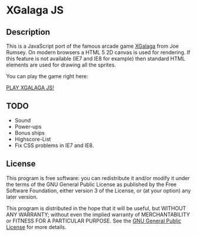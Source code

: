 XGalaga JS
==========

Description
-----------

This is a JavaScript port of the famous arcade game
[XGalaga](http://rumsey.org/xgal.html) from Joe Rumsey.
On modern browsers a HTML 5 2D canvas is used for rendering. If this
feature is not available (IE7 and IE8 for example) then standard HTML
elements are used for drawing all the sprites. 

You can play the game right here:

[PLAY XGALAGA JS!](http://kayahr.github.com/xgalaga-js/)


TODO
----

* Sound
* Power-ups
* Bonus ships
* Highscore-List
* Fix CSS problems in IE7 and IE8.


License
-------

This program is free software: you can redistribute it and/or modify it
under the terms of the GNU General Public License as published by the Free
Software Foundation, either version 3 of the License, or (at your option)
any later version.

This program is distributed in the hope that it will be useful, but WITHOUT
ANY WARRANTY; without even the implied warranty of MERCHANTABILITY or
FITNESS FOR A PARTICULAR PURPOSE.  See the 
[GNU General Public License](http://www.gnu.org/licenses/gpl.html) for
more details.
